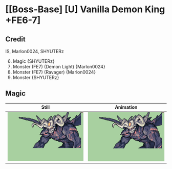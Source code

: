 # [\[Boss-Base\] \[U\] Vanilla Demon King +FE6-7]

## Credit

IS, Marlon0024, SHYUTERz

6. Magic {SHYUTERz}
8. Monster (FE7) (Demon Light) {Marlon0024}
8. Monster (FE7) (Ravager) {Marlon0024}
8. Monster {SHYUTERz}

## Magic

| Still | Animation |
| :---: | :-------: |
| ![Magic still](./Magic_000.png) | ![Magic animation](./Magic.gif) |
